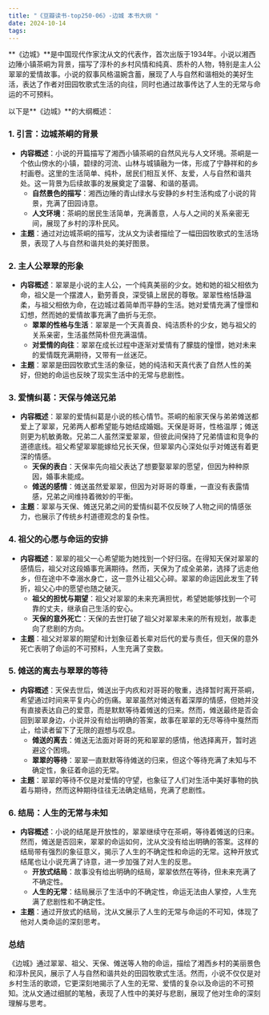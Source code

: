 ```yaml
---
title: "《豆瓣读书-top250-06》-边城 本书大纲 "
date: 2024-10-14
tags: 
---
```

**《边城》**是中国现代作家沈从文的代表作，首次出版于1934年。小说以湘西边陲小镇茶峒为背景，描写了淳朴的乡村风情和纯真、质朴的人物，特别是主人公翠翠的爱情故事。小说的叙事风格温婉含蓄，展现了人与自然和谐相处的美好生活，表达了作者对田园牧歌式生活的向往，同时也通过故事传达了人生的无常与命运的不可预料。

以下是**《边城》**的大纲概述：

### 1. **引言：边城茶峒的背景**
- **内容概述**：小说的开篇描写了湘西小镇茶峒的自然风光与人文环境。茶峒是一个依山傍水的小镇，碧绿的河流、山林与城镇融为一体，形成了宁静祥和的乡村画卷。这里的生活简单、纯朴，居民们相互关怀、友爱，人与自然和谐共处。这一背景为后续故事的发展奠定了温馨、和谐的基调。
  - **自然景色的描写**：湘西边陲的青山绿水与安静的乡村生活构成了小说的背景，充满了田园诗意。
  - **人文环境**：茶峒的居民生活简单，充满善意，人与人之间的关系亲密无间，展现了乡村的淳朴民风。
- **主题**：通过对边城茶峒的描写，沈从文为读者描绘了一幅田园牧歌式的生活场景，表现了人与自然和谐共处的美好图景。

### 2. **主人公翠翠的形象**
- **内容概述**：翠翠是小说的主人公，一个纯真美丽的少女。她和她的祖父相依为命，祖父是一个摆渡人，勤劳善良，深受镇上居民的尊敬。翠翠性格恬静温柔，与祖父相依为命，在边城过着简单而平静的生活。她对爱情充满了憧憬和幻想，然而她的爱情故事充满了曲折与无奈。
  - **翠翠的性格与生活**：翠翠是一个天真善良、纯洁质朴的少女，她与祖父的关系亲密，生活虽然简朴但充满温情。
  - **对爱情的向往**：翠翠在成长过程中逐渐对爱情有了朦胧的憧憬，她对未来的爱情既充满期待，又带有一丝迷茫。
- **主题**：翠翠是田园牧歌式生活的象征，她的纯洁和天真代表了自然人性的美好，但她的命运也反映了现实生活中的无常与悲剧性。

### 3. **爱情纠葛：天保与傩送兄弟**
- **内容概述**：翠翠的爱情纠葛是小说的核心情节。茶峒的船家天保与弟弟傩送都爱上了翠翠，兄弟两人都希望能与她结成婚姻。天保是哥哥，性格温厚；傩送则更为机敏勇敢。兄弟二人虽然深爱翠翠，但彼此间保持了兄弟情谊和竞争的道德底线。祖父希望翠翠能嫁给兄长天保，但翠翠内心深处似乎对傩送有着更深的情感。
  - **天保的表白**：天保率先向祖父表达了想要娶翠翠的愿望，但因为种种原因，婚事未能成。
  - **傩送的感情**：傩送虽然爱翠翠，但因为对哥哥的尊重，一直没有表露情感，兄弟之间维持着微妙的平衡。
- **主题**：翠翠与天保、傩送兄弟之间的爱情纠葛不仅反映了人物之间的情感张力，也展示了传统乡村道德观念的复杂性。

### 4. **祖父的心愿与命运的安排**
- **内容概述**：翠翠的祖父一心希望能为她找到一个好归宿。在得知天保对翠翠的感情后，祖父对这段婚事充满期待。然而，天保为了成全弟弟，选择了远走他乡，但在途中不幸溺水身亡，这一意外让祖父心碎。翠翠的命运因此发生了转折，祖父心中的愿望也随之破灭。
  - **祖父的担忧与期望**：祖父对翠翠的未来充满担忧，希望她能够找到一个可靠的丈夫，继承自己生活的安心。
  - **天保的意外死亡**：天保的去世打破了祖父对翠翠未来的所有规划，故事走向了悲剧的方向。
- **主题**：祖父对翠翠的期望和计划象征着长辈对后代的爱与责任，但天保的意外死亡表明了命运的不可预料，人生充满了变数。

### 5. **傩送的离去与翠翠的等待**
- **内容概述**：天保去世后，傩送出于内疚和对哥哥的敬重，选择暂时离开茶峒，希望通过时间来平复内心的伤痛。翠翠虽然对傩送有着深厚的情感，但她并没有直接表达自己的爱意，而是默默等待着傩送的归来。然而，傩送最终是否会回到翠翠身边，小说并没有给出明确的答案，故事在翠翠的无尽等待中戛然而止，给读者留下了无限的遐想与叹息。
  - **傩送的离去**：傩送无法面对哥哥的死和翠翠的感情，他选择离开，暂时逃避这个困境。
  - **翠翠的等待**：翠翠一直默默等待傩送的归来，但这个等待充满了未知与不确定性，象征着命运的无常。
- **主题**：翠翠的等待不仅是对爱情的守望，也象征了人们对生活中美好事物的执着与期待，然而这种期待往往无法确定结局，充满了悲剧性。

### 6. **结局：人生的无常与未知**
- **内容概述**：小说的结尾是开放性的，翠翠继续守在茶峒，等待着傩送的归来。然而，傩送是否回来，翠翠的命运如何，沈从文没有给出明确的答案。这样的结局带有强烈的象征意义，揭示了人生的不确定性和命运的无常。这种开放式结尾也让小说充满了诗意，进一步加强了对人生的反思。
  - **开放式结局**：故事没有给出明确的结局，翠翠依然在等待，但未来充满了不确定性。
  - **人生的无常**：结局展示了生活中的不确定性，命运无法由人掌控，人生充满了悲剧性和不确定性。
- **主题**：通过开放式的结局，沈从文展示了人生的无常与命运的不可知，体现了他对人类命运的深刻思考。

### **总结**
《边城》通过翠翠、祖父、天保、傩送等人物的命运，描绘了湘西乡村的美丽景色和淳朴民风，展示了人与自然和谐共处的田园牧歌式生活。然而，小说不仅仅是对乡村生活的歌颂，它更深刻地揭示了人生的无常、爱情的复杂以及命运的不可预知。沈从文通过细腻的笔触，表现了人性中的美好与悲剧，展现了他对生命的深刻理解与思考。
